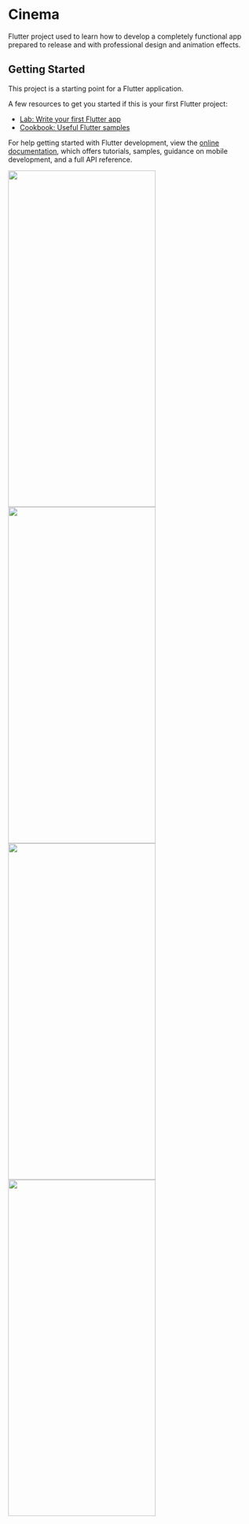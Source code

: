 # Cinema

Flutter project used to learn how to develop a completely functional app prepared to release and with professional design and animation effects.

## Getting Started

This project is a starting point for a Flutter application.

A few resources to get you started if this is your first Flutter project:

- [Lab: Write your first Flutter app](https://docs.flutter.dev/get-started/codelab)
- [Cookbook: Useful Flutter samples](https://docs.flutter.dev/cookbook)

For help getting started with Flutter development, view the
[online documentation](https://docs.flutter.dev/), which offers tutorials,
samples, guidance on mobile development, and a full API reference.


<img src="https://user-images.githubusercontent.com/32582213/235414217-3ea4b359-a77b-49b8-8f11-af8ec28f5ca0.png" width="300" height="683">
<img src="https://user-images.githubusercontent.com/32582213/235414222-e07f946c-f48d-48db-9d22-559a7744c61f.png" width="300" height="683">
<img src="https://user-images.githubusercontent.com/32582213/235414227-b100581a-1f61-4938-9cda-1eea90006238.png" width="300" height="683">
<img src="https://user-images.githubusercontent.com/32582213/235414253-f8da5615-1ce3-4bcf-b55f-2040aaafda38.png" width="300" height="683">
